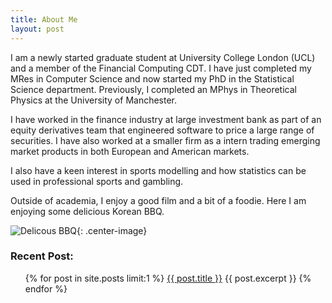 ```yaml
---
title: About Me
layout: post
---
```

I am a newly started graduate student at University College London (UCL)  and a member of the Financial Computing CDT. I have just completed my MRes in Computer Science and now started my PhD in the Statistical Science department.  Previously, I completed an MPhys in Theoretical Physics at the University of Manchester. 

I have worked in the finance industry at large investment bank as part of an equity derivatives team that engineered software to price a large range of securities. I have also worked at a smaller firm as a intern trading emerging market products in both European and American markets.  

I also have a keen interest in sports modelling and how statistics can be used in professional sports and gambling.

Outside of academia, I enjoy a good film and a bit of a foodie. Here I am enjoying some delicious Korean BBQ.

![Delicous BBQ]({{site.url}}/assets/kbbq.JPG){: .center-image}

<h3>Recent Post:</h3>
<ul>
  {% for post in site.posts limit:1 %}
      <a href="{{ post.url }}">{{ post.title }}</a>
      {{ post.excerpt }}
  {% endfor %}
</ul>


